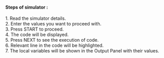 <h4>Steps of simulator :</h4>
                    1. Read the simulator details.<br>
                    2. Enter the values you want to proceed with.<br>
                    3. Press START to proceed.<br>
                    4. The code will be displayed.<br>
                    5. Press NEXT to see the execution of code.<br>
                    6. Relevant line in the code will be highlighted.<br>
                    7. The local variables will be shown in the Output Panel with their values.
